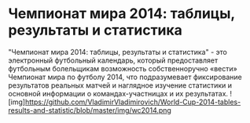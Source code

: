 Чемпионат мира 2014: таблицы, результаты и статистика
===========================================
"Чемпионат мира 2014: таблицы, результаты и статистика" - это электронный футбольный календарь, который предоставляет футбольным болельщикам возможность собственноручно «вести» Чемпионат мира по футболу 2014, что подразумевает фиксирование результатов реальных матчей и наглядное изучение статистики и основной информации о командах-участницах и их результатах.
![img]https://github.com/VladimirVladimirovich/World-Cup-2014-tables-results-and-statistic/blob/master/img/wc2014.png
